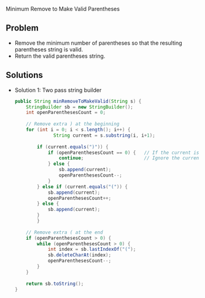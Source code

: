 Minimum Remove to Make Valid Parentheses

## Problem
- Remove the minimum number of parentheses so that the resulting parentheses string is valid.
- Return the valid parentheses string.

## Solutions
- Solution 1: Two pass string builder
  ```java
  public String minRemoveToMakeValid(String s) {
      StringBuilder sb = new StringBuilder();
      int openParenthesesCount = 0;
        
      // Remove extra ) at the beginning
      for (int i = 0; i < s.length(); i++) {
			    String current = s.substring(i, i+1);
            
          if (current.equals(")")) {
              if (openParenthesesCount == 0) {   // If the current is ) and there is no open parenthese
                  continue;                      // Ignore the current )
              } else {
                  sb.append(current);
                  openParenthesesCount--;
              }
          } else if (current.equals("(")) {
              sb.append(current);
              openParenthesesCount++;
          } else {
              sb.append(current);
          }
		  }
        
      // Remove extra ( at the end
      if (openParenthesesCount > 0) {
          while (openParenthesesCount > 0) {
              int index = sb.lastIndexOf("(");
              sb.deleteCharAt(index);
              openParenthesesCount--;
          }
      }
        
      return sb.toString();
  }
  ```
